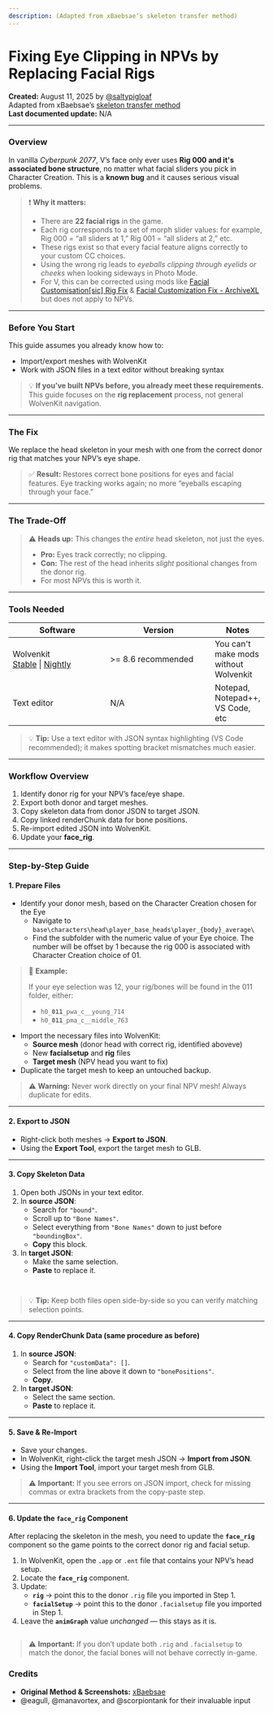```yaml
---
description: (Adapted from xBaebsae’s skeleton transfer method)
---
```


# Fixing Eye Clipping in NPVs by Replacing Facial Rigs

**Created:** August 11, 2025 by [@saltypigloaf](https://tinyurl.com/spl-server)\
Adapted from xBaebsae’s [skeleton transfer method](https://xbaebsae.jimdofree.com/cyberpunk-2077-guides/cp2077-transferring-and-expanding-skeletons-in-meshes/)\
**Last documented update:** N/A&#x20;

***

### **Overview**

In vanilla _Cyberpunk 2077_, V’s face only ever uses **Rig 000 and it's associated bone structure**, no matter what facial sliders you pick in Character Creation.  This is a **known bug** and it causes serious visual problems.

> ❗ **Why it matters:**
>
> * There are **22 facial rigs** in the game.
> * Each rig corresponds to a set of morph slider values: for example, Rig 000 = “all sliders at 1,” Rig 001 = “all sliders at 2,” etc.
> * These rigs exist so that every facial feature aligns correctly to your custom CC choices.
> * Using the wrong rig leads to _eyeballs clipping through eyelids or cheeks_ when looking sideways in Photo Mode.
> * For V, this can be corrected using mods like [Facial Customisation\[sic\] Rig Fix](https://www.nexusmods.com/cyberpunk2077/mods/7179) & [Facial Customization Fix - ArchiveXL](https://www.nexusmods.com/cyberpunk2077/mods/22849) but does not apply to NPVs.

***

### **Before You Start**

This guide assumes you already know how to:

* Import/export meshes with WolvenKit
* Work with JSON files in a text editor without breaking syntax

> 💡 **If you’ve built NPVs before, you already meet these requirements.** This guide focuses on the **rig replacement** process, not general WolvenKit navigation.

***

### **The Fix**

We replace the head skeleton in your mesh with one from the correct donor rig that matches your NPV’s eye shape.

> ✅ **Result:** Restores correct bone positions for eyes and facial features. Eye tracking works again; no more “eyeballs escaping through your face.”

***

### **The Trade-Off**

> ⚠ **Heads up:** This changes the _entire_ head skeleton, not just the eyes.
>
> * **Pro:** Eyes track correctly; no clipping.
> * **Con:** The rest of the head inherits _slight_ positional changes from the donor rig.
> * For most NPVs this is worth it.

***

### **Tools Needed**

<table><thead><tr><th width="180">Software</th><th width="193">Version</th><th>Notes</th></tr></thead><tbody><tr><td>Wolvenkit<br><a href="https://github.com/WolvenKit/Wolvenkit/releases">Stable</a> | <a href="https://github.com/WolvenKit/WolvenKit-nightly-releases/releases">Nightly</a></td><td>>= 8.6 recommended </td><td>You can't make mods without Wolvenkit</td></tr><tr><td>Text editor</td><td>N/A</td><td>Notepad, Notepad++, VS Code, etc</td></tr></tbody></table>

> 💡 **Tip:** Use a text editor with JSON syntax highlighting (VS Code recommended); it makes spotting bracket mismatches much easier.

***

### **Workflow Overview**

1. Identify donor rig for your NPV’s face/eye shape.
2. Export both donor and target meshes.
3. Copy skeleton data from donor JSON to target JSON.
4. Copy linked renderChunk data for bone positions.
5. Re-import edited JSON into WolvenKit.
6. Update your **face\_rig**.

***

### **Step-by-Step Guide**

#### 1. Prepare Files

* Identify your donor mesh, based on the Character Creation chosen for the Eye
  * Navigate to `base\characters\head\player_base_heads\player_{body}_average\`&#x20;
  * Find the subfolder with the numeric value of your Eye choice.  The number will be offset by 1 because the rig 000 is associated with Character Creation choice of 01.

> 📄 **Example:**
>
> If your eye selection was 12, your rig/bones will be found in the 011 folder, either:
>
> * `h0_`**`011`**`_pwa_c__young_714`
> * `h0_`**`011`**`_pma_c__middle_763`

* Import the necessary files into WolvenKit:
  * **Source mesh** (donor head with correct rig, identified aboveve)
  * New **facialsetup** and **rig** files
  * **Target mesh** (NPV head you want to fix)
* Duplicate the target mesh to keep an untouched backup.

> ⚠ **Warning:** Never work directly on your final NPV mesh! Always duplicate for edits.

***

#### 2. Export to JSON

* Right-click both meshes → **Export to JSON**.
* Using the **Export Tool**, export the target mesh to GLB.

***

#### 3. Copy Skeleton Data

1. Open both JSONs in your text editor.
2. In **source JSON**:
   * Search for `"bound"`.
   * Scroll up to `"Bone Names"`.
   * Select everything from `"Bone Names"` down to just before `"boundingBox"`.
   * **Copy** this block.
3. In **target JSON**:
   * Make the same selection.
   * **Paste** to replace it.

<figure><img src="../../.gitbook/assets/wiki_boundingbox.png" alt=""><figcaption></figcaption></figure>

<figure><img src="../../.gitbook/assets/wiki_bonenames.png" alt=""><figcaption></figcaption></figure>

> 💡 **Tip:** Keep both files open side-by-side so you can verify matching selection points.

***

#### 4. Copy RenderChunk Data (same procedure as before)

1. In **source JSON**:
   * Search for `"customData": []`.
   * Select from the line above it down to `"bonePositions"`.
   * **Copy**.
2. In **target JSON**:
   * Select the same section.
   * **Paste** to replace it.

***

#### 5. Save & Re-Import

* Save your changes.
* In WolvenKit, right-click the target mesh JSON → **Import from JSON**.
* Using the **Import Tool**, import your target mesh from GLB.

> ⚠ **Important:** If you see errors on JSON import, check for missing commas or extra brackets from the copy-paste step.

***

#### **6. Update the `face_rig` Component**

After replacing the skeleton in the mesh, you need to update the **`face_rig`** component so the game points to the correct donor rig and facial setup.

1. In WolvenKit, open the `.app` or `.ent` file that contains your NPV’s head setup.
2. Locate the **`face_rig`** component.
3. Update:
   * **`rig`** → point this to the donor `.rig` file you imported in Step 1.
   * **`facialSetup`** → point this to the donor `.facialsetup` file you imported in Step 1.
4. Leave the **`animGraph`** value _unchanged_ — this stays as it is.

<figure><img src="../../.gitbook/assets/wiki_component.png" alt=""><figcaption></figcaption></figure>

> ⚠ **Important:** If you don’t update both `.rig` and `.facialsetup` to match the donor, the facial bones will not behave correctly in-game.

### **Credits**

* **Original Method & Screenshots:** [xBaebsae](https://xbaebsae.jimdofree.com/cyberpunk-2077-guides/cp2077-transferring-and-expanding-skeletons-in-meshes/)
* @eagull, @manavortex, and @scorpiontank for their invaluable input&#x20;

